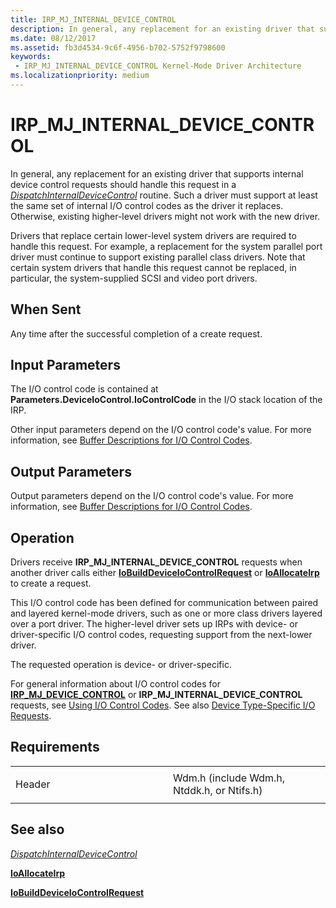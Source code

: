 ```yaml
---
title: IRP_MJ_INTERNAL_DEVICE_CONTROL
description: In general, any replacement for an existing driver that supports internal device control requests should handle this request in a DispatchInternalDeviceControl routine.
ms.date: 08/12/2017
ms.assetid: fb3d4534-9c6f-4956-b702-5752f9798600
keywords:
 - IRP_MJ_INTERNAL_DEVICE_CONTROL Kernel-Mode Driver Architecture
ms.localizationpriority: medium
---
```


# IRP\_MJ\_INTERNAL\_DEVICE\_CONTROL


In general, any replacement for an existing driver that supports internal device control requests should handle this request in a [*DispatchInternalDeviceControl*](/windows-hardware/drivers/ddi/wdm/nc-wdm-driver_dispatch) routine. Such a driver must support at least the same set of internal I/O control codes as the driver it replaces. Otherwise, existing higher-level drivers might not work with the new driver.

Drivers that replace certain lower-level system drivers are required to handle this request. For example, a replacement for the system parallel port driver must continue to support existing parallel class drivers. Note that certain system drivers that handle this request cannot be replaced, in particular, the system-supplied SCSI and video port drivers.

When Sent
---------

Any time after the successful completion of a create request.

## Input Parameters


The I/O control code is contained at **Parameters.DeviceIoControl.IoControlCode** in the I/O stack location of the IRP.

Other input parameters depend on the I/O control code's value. For more information, see [Buffer Descriptions for I/O Control Codes](./buffer-descriptions-for-i-o-control-codes.md).

## Output Parameters


Output parameters depend on the I/O control code's value. For more information, see [Buffer Descriptions for I/O Control Codes](./buffer-descriptions-for-i-o-control-codes.md).

Operation
---------

Drivers receive **IRP\_MJ\_INTERNAL\_DEVICE\_CONTROL** requests when another driver calls either [**IoBuildDeviceIoControlRequest**](/windows-hardware/drivers/ddi/wdm/nf-wdm-iobuilddeviceiocontrolrequest) or [**IoAllocateIrp**](/windows-hardware/drivers/ddi/wdm/nf-wdm-ioallocateirp) to create a request.

This I/O control code has been defined for communication between paired and layered kernel-mode drivers, such as one or more class drivers layered over a port driver. The higher-level driver sets up IRPs with device- or driver-specific I/O control codes, requesting support from the next-lower driver.

The requested operation is device- or driver-specific.

For general information about I/O control codes for [**IRP\_MJ\_DEVICE\_CONTROL**](irp-mj-device-control.md) or **IRP\_MJ\_INTERNAL\_DEVICE\_CONTROL** requests, see [Using I/O Control Codes](./introduction-to-i-o-control-codes.md). See also [Device Type-Specific I/O Requests](./device-type-specific-i-o-requests.md).

Requirements
------------

<table>
<colgroup>
<col width="50%" />
<col width="50%" />
</colgroup>
<tbody>
<tr class="odd">
<td><p>Header</p></td>
<td>Wdm.h (include Wdm.h, Ntddk.h, or Ntifs.h)</td>
</tr>
</tbody>
</table>

## See also


[*DispatchInternalDeviceControl*](/windows-hardware/drivers/ddi/wdm/nc-wdm-driver_dispatch)

[**IoAllocateIrp**](/windows-hardware/drivers/ddi/wdm/nf-wdm-ioallocateirp)

[**IoBuildDeviceIoControlRequest**](/windows-hardware/drivers/ddi/wdm/nf-wdm-iobuilddeviceiocontrolrequest)

